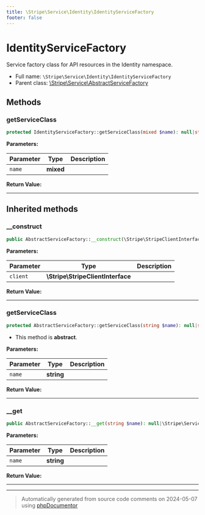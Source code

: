 ```yaml
---
title: \Stripe\Service\Identity\IdentityServiceFactory
footer: false
---
```


# IdentityServiceFactory

Service factory class for API resources in the Identity namespace.



* Full name: `\Stripe\Service\Identity\IdentityServiceFactory`
* Parent class: [\Stripe\Service\AbstractServiceFactory](../AbstractServiceFactory.md)



## Methods

### getServiceClass



```php
protected IdentityServiceFactory::getServiceClass(mixed $name): null|string
```








**Parameters:**

| Parameter | Type | Description |
|-----------|------|-------------|
| `name` | **mixed** |  |


**Return Value:**





---


## Inherited methods

### __construct



```php
public AbstractServiceFactory::__construct(\Stripe\StripeClientInterface $client): mixed
```








**Parameters:**

| Parameter | Type | Description |
|-----------|------|-------------|
| `client` | **\Stripe\StripeClientInterface** |  |


**Return Value:**





---
### getServiceClass



```php
protected AbstractServiceFactory::getServiceClass(string $name): null|string
```




* This method is **abstract**.



**Parameters:**

| Parameter | Type | Description |
|-----------|------|-------------|
| `name` | **string** |  |


**Return Value:**





---
### __get



```php
public AbstractServiceFactory::__get(string $name): null|\Stripe\Service\AbstractService|\Stripe\Service\AbstractServiceFactory
```








**Parameters:**

| Parameter | Type | Description |
|-----------|------|-------------|
| `name` | **string** |  |


**Return Value:**





---


---
> Automatically generated from source code comments on 2024-05-07 using [phpDocumentor](http://www.phpdoc.org/)
